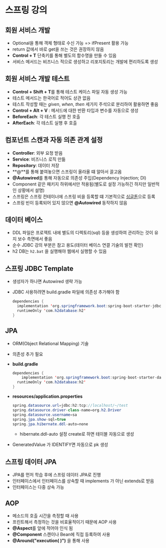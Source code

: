 # 스프링 강의

## 회원 서비스 개발

* Optional을 통해 객체 형태로 수신 가능 => ifPresent 활용 가능
* return 값에서 바로 get을 쓰는 것은 권장하지 않음
* **Control + T** 단축키를 통해 별도의 함수명을 만들 수 있음
* 서비스 메서드는 비즈니스 적으로 생성하고 리포지토리는 개발에 편리하도록 생성





## 회원 서비스 개발 테스트

* **Control + Shift + T**를 통해 테스트 케이스 파일 자동 생성 가능
* 테스트 메서드는 한국어로 적어도 상관 없음
* 테스트 작성할 때는 *given*, *when*, *then* 세가지 주석으로 분리하여 활용하면 좋음
* **Control + Alt + V** : 메서드에 대한 반환 타입과 변수를 자동으로 생성
* **BeforeEach**: 각 테스트 실행 전 호출
* **AfterEach**: 각 테스트 실행 후 호출



## 컴포넌트 스캔과 자동 의존 관계 설정

* **Controller**: 외부 요청 받음
* **Service**: 비즈니스 로직 만듦
* **Repository**: 데이터 저장
* **@**를 통해 붙여놓으면 스프링이 올라올 떄 알아서 끌고옴
* **@Autowired**를 통해 자동으로 의존성 주입(Dependency Injection; DI)
* Component 같은 패키지 하위에서만 적용됨(별도로 설정 가능하긴 하지만 일반적인 상황에서 설명)
* 스프링은 스프링 컨테이너에 스프링 비을 등록할 떄 기본적으로 [싱글톤](https://cheershennah.tistory.com/223)으로 등록
* 스프링 빈이 등록되어 있지 않으면 **@Autowired** 동작하지 않음



## 데이터 베이스

* DDL 파일은 프로젝트 내에 별도의 디렉토리(sql) 등을 생성하여 관리하는 것이 유지 보수 측면에서 좋음
* 순수 JDBC 강의 부분은 참고 용도(데이터 베이스 연결 기술의 발전 확인)
* h2 DB는 ```h2.bat``` 을 실행해야 웹에서 실행할 수 있음



## 스프링 JDBC Template

* 생성자가 하나면 Autowired 생략 가능

* JDBC 사용하려면 build.gradle 파일에 의존성 추가해야 함

  ```java
  dependencies {
  	implementation 'org.springframework.boot:spring-boot-starter-jdbc'
  	runtimeOnly 'com.h2database:h2'
  }
  ```



## JPA

* ORM(Object Relational Mapping) 기술

* 의존성 추가 필요

* **build.gradle**

  ```java
  dependencies {
      implementation 'org.springframework.boot:spring-boot-starter-data-jpa'
  	runtimeOnly 'com.h2database:h2'
  }
  ```

* **resources/application.properties**

  ```java
  spring.datasource.url=jdbc:h2:tcp://localhost/~/test
  spring.datasource.driver-class-name=org.h2.Driver
  spring.datasource.username=sa
  spring.jpa.show-sql=true
  spring.jpa.hibernate.ddl-auto=none
  ```

  * hibernate.ddl-auto 설정 create로 하면 테이블 자동으로 생성

* GeneratedValue 가 IDENTIFY면 자동으로 pk 생성



## 스프링 데이터 JPA

* JPA를 먼저 학습 후에 스프링 데이터 JPA로 진행
* 인터페이스에서 인터페이스를 상속할 때 implements 가 아닌 extends로 받음
* 인터페이스는 다중 상속 가능



## AOP

* 메소드의 호출 시간을 측정할 때 사용
* 프린트해서 측정하는 것을 비효율적이기 때문에 AOP 사용
* **@Aspect**를 앞에 적어야 인식 됨
* **@Component** 스캔이나 Bean에 직접 등록하여 사용
* **@Around("execution(     )")** 을 통해 사용



